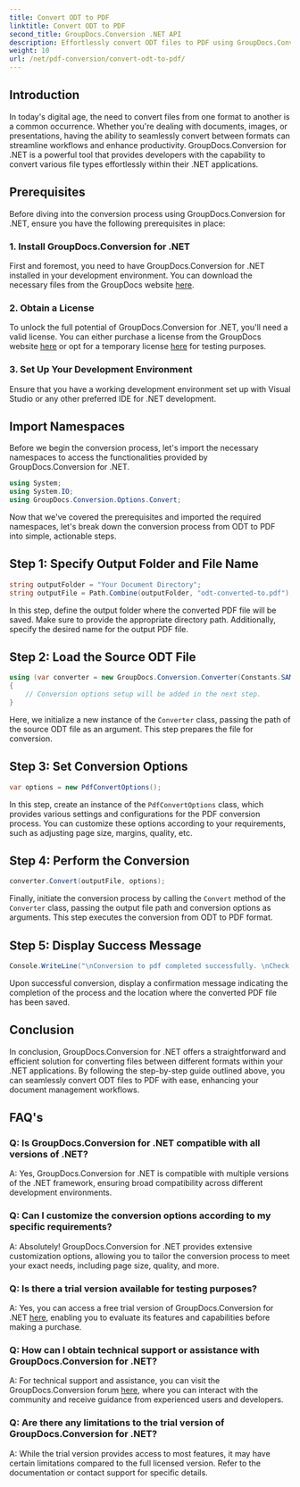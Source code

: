 ```yaml
---
title: Convert ODT to PDF
linktitle: Convert ODT to PDF
second_title: GroupDocs.Conversion .NET API
description: Effortlessly convert ODT files to PDF using GroupDocs.Conversion for .NET. Streamline your document management workflows with ease.
weight: 10
url: /net/pdf-conversion/convert-odt-to-pdf/
---
```

## Introduction
In today's digital age, the need to convert files from one format to another is a common occurrence. Whether you're dealing with documents, images, or presentations, having the ability to seamlessly convert between formats can streamline workflows and enhance productivity. GroupDocs.Conversion for .NET is a powerful tool that provides developers with the capability to convert various file types effortlessly within their .NET applications.
## Prerequisites
Before diving into the conversion process using GroupDocs.Conversion for .NET, ensure you have the following prerequisites in place:
### 1. Install GroupDocs.Conversion for .NET
First and foremost, you need to have GroupDocs.Conversion for .NET installed in your development environment. You can download the necessary files from the GroupDocs website [here](https://releases.groupdocs.com/conversion/net/).
### 2. Obtain a License
To unlock the full potential of GroupDocs.Conversion for .NET, you'll need a valid license. You can either purchase a license from the GroupDocs website [here](https://purchase.groupdocs.com/buy) or opt for a temporary license [here](https://purchase.groupdocs.com/temporary-license/) for testing purposes.
### 3. Set Up Your Development Environment
Ensure that you have a working development environment set up with Visual Studio or any other preferred IDE for .NET development.

## Import Namespaces
Before we begin the conversion process, let's import the necessary namespaces to access the functionalities provided by GroupDocs.Conversion for .NET.
```csharp
using System;
using System.IO;
using GroupDocs.Conversion.Options.Convert;
```

Now that we've covered the prerequisites and imported the required namespaces, let's break down the conversion process from ODT to PDF into simple, actionable steps.
## Step 1: Specify Output Folder and File Name
```csharp
string outputFolder = "Your Document Directory";
string outputFile = Path.Combine(outputFolder, "odt-converted-to.pdf");
```
In this step, define the output folder where the converted PDF file will be saved. Make sure to provide the appropriate directory path. Additionally, specify the desired name for the output PDF file.
## Step 2: Load the Source ODT File
```csharp
using (var converter = new GroupDocs.Conversion.Converter(Constants.SAMPLE_ODT))
{
    // Conversion options setup will be added in the next step.
}
```
Here, we initialize a new instance of the `Converter` class, passing the path of the source ODT file as an argument. This step prepares the file for conversion.
## Step 3: Set Conversion Options
```csharp
var options = new PdfConvertOptions();
```
In this step, create an instance of the `PdfConvertOptions` class, which provides various settings and configurations for the PDF conversion process. You can customize these options according to your requirements, such as adjusting page size, margins, quality, etc.
## Step 4: Perform the Conversion
```csharp
converter.Convert(outputFile, options);
```
Finally, initiate the conversion process by calling the `Convert` method of the `Converter` class, passing the output file path and conversion options as arguments. This step executes the conversion from ODT to PDF format.
## Step 5: Display Success Message
```csharp
Console.WriteLine("\nConversion to pdf completed successfully. \nCheck output in {0}", outputFolder);
```
Upon successful conversion, display a confirmation message indicating the completion of the process and the location where the converted PDF file has been saved.

## Conclusion
In conclusion, GroupDocs.Conversion for .NET offers a straightforward and efficient solution for converting files between different formats within your .NET applications. By following the step-by-step guide outlined above, you can seamlessly convert ODT files to PDF with ease, enhancing your document management workflows.
## FAQ's
### Q: Is GroupDocs.Conversion for .NET compatible with all versions of .NET?
A: Yes, GroupDocs.Conversion for .NET is compatible with multiple versions of the .NET framework, ensuring broad compatibility across different development environments.
### Q: Can I customize the conversion options according to my specific requirements?
A: Absolutely! GroupDocs.Conversion for .NET provides extensive customization options, allowing you to tailor the conversion process to meet your exact needs, including page size, quality, and more.
### Q: Is there a trial version available for testing purposes?
A: Yes, you can access a free trial version of GroupDocs.Conversion for .NET [here](https://releases.groupdocs.com/), enabling you to evaluate its features and capabilities before making a purchase.
### Q: How can I obtain technical support or assistance with GroupDocs.Conversion for .NET?
A: For technical support and assistance, you can visit the GroupDocs.Conversion forum [here](https://forum.groupdocs.com/c/conversion/11), where you can interact with the community and receive guidance from experienced users and developers.
### Q: Are there any limitations to the trial version of GroupDocs.Conversion for .NET?
A: While the trial version provides access to most features, it may have certain limitations compared to the full licensed version. Refer to the documentation or contact support for specific details.

